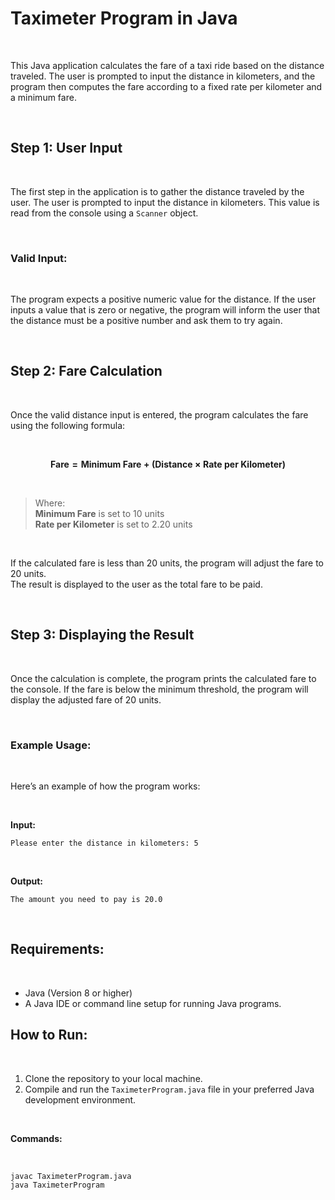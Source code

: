 # Taximeter Program in Java

<br>

This Java application calculates the fare of a taxi ride based on the distance traveled. The user is prompted to input the distance in kilometers, and the program then computes the fare according to a fixed rate per kilometer and a minimum fare.

<br>

## Step 1: User Input

<br>

The first step in the application is to gather the distance traveled by the user. The user is prompted to input the distance in kilometers. This value is read from the console using a `Scanner` object.

<br>

### Valid Input:

<br>

The program expects a positive numeric value for the distance. If the user inputs a value that is zero or negative, the program will inform the user that the distance must be a positive number and ask them to try again.

<br>

## Step 2: Fare Calculation

<br>

Once the valid distance input is entered, the program calculates the fare using the following formula:

<br>


**$$\text{Fare} = \text{Minimum Fare} + (\text{Distance} \times \text{Rate per Kilometer})$$**

<br>

>Where:  
>**Minimum Fare** is set to 10 units  
>**Rate per Kilometer** is set to 2.20 units

<br>

If the calculated fare is less than 20 units, the program will adjust the fare to 20 units.  
The result is displayed to the user as the total fare to be paid.

<br>

## Step 3: Displaying the Result

<br>

Once the calculation is complete, the program prints the calculated fare to the console. If the fare is below the minimum threshold, the program will display the adjusted fare of 20 units.

<br>

### Example Usage:

<br>

Here’s an example of how the program works:

<br>

**Input:**

`Please enter the distance in kilometers: 5`

<br>

**Output:**

`The amount you need to pay is 20.0`

<br>

## Requirements:

<br>

- Java (Version 8 or higher)
- A Java IDE or command line setup for running Java programs.

## How to Run:

<br>

1. Clone the repository to your local machine.
2. Compile and run the `TaximeterProgram.java` file in your preferred Java development environment.

<br>

**Commands:**

<br>

```
javac TaximeterProgram.java
java TaximeterProgram
```
